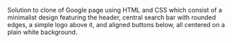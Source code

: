 Solution to clone of Google page using HTML and CSS which consist of a minimalist design featuring the header, central search bar with rounded edges, a simple logo above it, and aligned buttons below, all centered on a plain white background.
